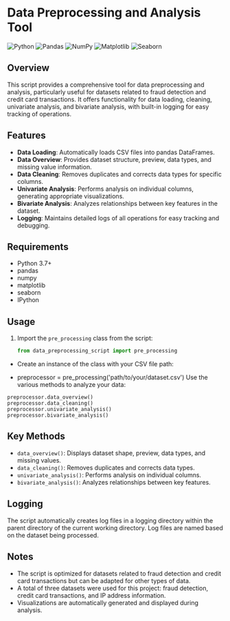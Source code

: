 # Data Preprocessing and Analysis Tool

![Python](https://img.shields.io/badge/Python-3.7%2B-blue)
![Pandas](https://img.shields.io/badge/Pandas-1.0%2B-brightgreen)
![NumPy](https://img.shields.io/badge/NumPy-1.18%2B-yellow)
![Matplotlib](https://img.shields.io/badge/Matplotlib-3.2%2B-orange)
![Seaborn](https://img.shields.io/badge/Seaborn-0.10%2B-red)

## Overview

This script provides a comprehensive tool for data preprocessing and analysis, particularly useful for datasets related to fraud detection and credit card transactions. It offers functionality for data loading, cleaning, univariate analysis, and bivariate analysis, with built-in logging for easy tracking of operations.

## Features

- **Data Loading**: Automatically loads CSV files into pandas DataFrames.
- **Data Overview**: Provides dataset structure, preview, data types, and missing value information.
- **Data Cleaning**: Removes duplicates and corrects data types for specific columns.
- **Univariate Analysis**: Performs analysis on individual columns, generating appropriate visualizations.
- **Bivariate Analysis**: Analyzes relationships between key features in the dataset.
- **Logging**: Maintains detailed logs of all operations for easy tracking and debugging.

## Requirements

- Python 3.7+
- pandas
- numpy
- matplotlib
- seaborn
- IPython

## Usage

1. Import the `pre_processing` class from the script:

   ```python
   from data_preprocessing_script import pre_processing

- Create an instance of the class with your CSV file path:

- preprocessor = pre_processing('path/to/your/dataset.csv')
Use the various methods to analyze your data:

```
preprocessor.data_overview()
preprocessor.data_cleaning()
preprocessor.univariate_analysis()
preprocessor.bivariate_analysis()
```

## Key Methods
- `data_overview()`: Displays dataset shape, preview, data types, and missing values.
- `data_cleaning()`: Removes duplicates and corrects data types.
- `univariate_analysis()`: Performs analysis on individual columns.
- `bivariate_analysis()`: Analyzes relationships between key features.

## Logging
The script automatically creates log files in a logging directory within the parent directory of the current working directory. Log files are named based on the dataset being processed.

## Notes
- The script is optimized for datasets related to fraud detection and credit card transactions but can be adapted for other types of data.
- A total of three datasets were used for this project: fraud detection, credit card transactions, and IP address information.
- Visualizations are automatically generated and displayed during analysis.




